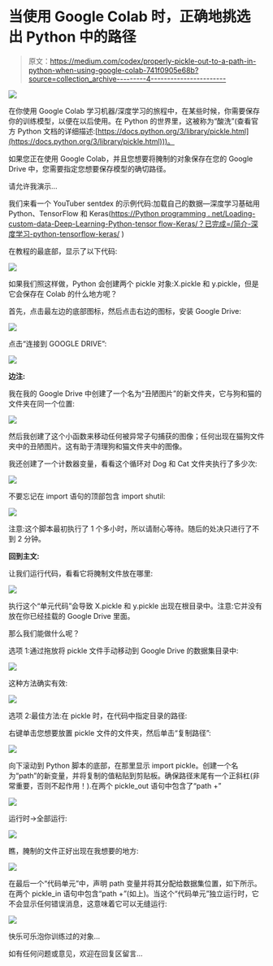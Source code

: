 # 当使用 Google Colab 时，正确地挑选出 Python 中的路径

> 原文：<https://medium.com/codex/properly-pickle-out-to-a-path-in-python-when-using-google-colab-741f0905e68b?source=collection_archive---------4----------------------->

![](img/49c62ce88a147c3913bf56d28df14929.png)

在你使用 Google Colab 学习机器/深度学习的旅程中，在某些时候，你需要保存你的训练模型，以便在以后使用。在 Python 的世界里，这被称为“酸洗”(查看官方 Python 文档的详细描述:[https://docs.python.org/3/library/pickle.html](https://docs.python.org/3/library/pickle.html)))。

如果您正在使用 Google Colab，并且您想要将腌制的对象保存在您的 Google Drive 中，您需要指定您想要保存模型的确切路径。

请允许我演示…

我们来看一个 YouTuber sentdex 的示例代码:加载自己的数据—深度学习基础用 Python、TensorFlow 和 Keras([https://Python programming . net/Loading-custom-data-Deep-Learning-Python-tensor flow-Keras/？已完成=/简介-深度学习-python-tensorflow-keras/](https://pythonprogramming.net/loading-custom-data-deep-learning-python-tensorflow-keras/?completed=/introduction-deep-learning-python-tensorflow-keras/) )

在教程的最底部，显示了以下代码:

![](img/da7ad6fe3f5820647322237509b3e3a1.png)

如果我们照这样做，Python 会创建两个 pickle 对象:X.pickle 和 y.pickle，但是它会保存在 Colab 的什么地方呢？

首先，点击最左边的底部图标，然后点击右边的图标，安装 Google Drive:

![](img/352c9a1fa4f0576ec929a673dc383805.png)

点击“连接到 GOOGLE DRIVE”:

![](img/079c9dedb4a94d2d5406749115e2c8dd.png)

**边注:**

我在我的 Google Drive 中创建了一个名为“丑陋图片”的新文件夹，它与狗和猫的文件夹在同一个位置:

![](img/fa30c727051f297dd8a9bde3721b8e08.png)

然后我创建了这个小函数来移动任何被异常子句捕获的图像；任何出现在猫狗文件夹中的丑陋图片。这有助于清理狗和猫文件夹中的图像。

我还创建了一个计数器变量，看看这个循环对 Dog 和 Cat 文件夹执行了多少次:

![](img/4b2b838c1b086a403ff046afa5173083.png)

不要忘记在 import 语句的顶部包含 import shutil:

![](img/2969d2edb8ed43e51b88a6050e207494.png)

注意:这个脚本最初执行了 1 个多小时，所以请耐心等待。随后的处决只进行了不到 2 分钟。

**回到主文:**

让我们运行代码，看看它将腌制文件放在哪里:

![](img/51784568080e7d27154cc66982322b76.png)

执行这个“单元代码”会导致 X.pickle 和 y.pickle 出现在根目录中。注意:它并没有放在你已经挂载的 Google Drive 里面。

那么我们能做什么呢？

选项 1:通过拖放将 pickle 文件手动移动到 Google Drive 的数据集目录中:

![](img/4aa3cd87993b243d288eb6d7a405c03e.png)

这种方法确实有效:

![](img/b1a4ea2287d3190ddbacd1fc201ab51f.png)

选项 2:最佳方法:在 pickle 时，在代码中指定目录的路径:

右键单击您想要放置 pickle 文件的文件夹，然后单击“复制路径”:

![](img/57e383dd0c5cad1f63475c99aaf57458.png)

向下滚动到 Python 脚本的底部，在那里显示 import pickle。创建一个名为“path”的新变量，并将复制的值粘贴到剪贴板。确保路径末尾有一个正斜杠(非常重要，否则不起作用！).在两个 pickle_out 语句中包含了“path +”

![](img/3eb60cb82cc4c0053360904f1207e490.png)

运行时->全部运行:

![](img/6e7c6aedeab0c98dfa4690d419cc0555.png)

瞧，腌制的文件正好出现在我想要的地方:

![](img/01066cd8bbc4d3a92b593dbb0033a2db.png)

在最后一个“代码单元”中，声明 path 变量并将其分配给数据集位置，如下所示。在两个 pickle_in 语句中包含“path +”(如上)。当这个“代码单元”独立运行时，它不会显示任何错误消息，这意味着它可以无缝运行:

![](img/5d3474b292b75d8081366a882b1f324c.png)

快乐可乐泡你训练过的对象…

如有任何问题或意见，欢迎在回复区留言…